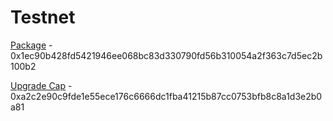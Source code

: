 # Testnet

[Package](https://testnet.suivision.xyz/package/0x1ec90b428fd5421946ee068bc83d330790fd56b310054a2f363c7d5ec2b100b2) - 0x1ec90b428fd5421946ee068bc83d330790fd56b310054a2f363c7d5ec2b100b2

[Upgrade Cap](https://testnet.suivision.xyz/object/0xa2c2e90c9fde1e55ece176c6666dc1fba41215b87cc0753bfb8c8a1d3e2b0a81) - 0xa2c2e90c9fde1e55ece176c6666dc1fba41215b87cc0753bfb8c8a1d3e2b0a81

